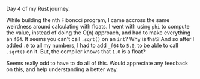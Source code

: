 Day 4 of my Rust journey.

While building the nth Fiboncci program, I came accross the same weirdness around calculating with floats. I went with using `phi` to compute the value, instead of doing the O(n) approach, and had to make everything an `f64`. It seems you can't call `.sqrt()` on an `int`? Why is that? And so after I added `.0` to all my numbers, I had to add `_f64` to `5.0`, to be able to call `.sqrt()` on it. But, the compiler knows that `1.0` is a float?

Seems really odd to have to do all of this. Would appreciate any feedback on this, and help understanding a better way.
